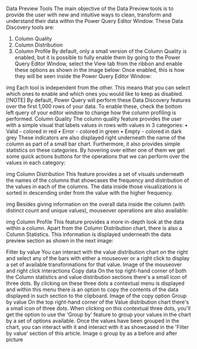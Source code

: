 Data Preview Tools
The main objective of the Data Preview tools is to provide the user with new and intuitive ways to clean, transform and understand their data within the Power Query Editor Window.
These Data Discovery tools are:
1.	Column Quality
2.	Column Distribution
3.	Column Profile
By default, only a small version of the Column Quality is enabled, but it is possible to fully enable them by going to the Power Query Editor Window, select the View tab from the ribbon and enable these options as shown in the image below:
Once enabled, this is how they will be seen inside the Power Query Editor Window:
 
img
Each tool is independent from the other. This means that you can select which ones to enable and which ones you would like to keep as disabled.
[!NOTE] By default, Power Query will perform these Data Discovery features over the first 1,000 rows of your data. To enable these, check the bottom left query of your editor window to change how the column profiling is performed.
Column Quality
The column quality feature provides the user with a simple visual that labels values in rows with values in 3 categories:
•	Valid - colored in red
•	Error - colored in green
•	Empty - colored in dark grey
These indicators are also displayed right underneath the name of the column as part of a small bar chart.
Furthermore, it also provides simple statistics on these categories.
By hovering over either one of them we get some quick actions buttons for the operations that we can perform over the values in each category:
 
img
Column Distribution
This feature provides a set of visuals underneath the names of the columns that showcases the frequency and distribution of the values in each of the columns. The data inside those visualizations is sorted in descending order from the value with the higher frequency.
 
img
Besides giving information on the overall data inside the column (with distinct count and unique values), mouseover operations are also available:
 
img
Column Profile
This feature provides a more in-depth look at the data within a column. Apart from the Column Distribution chart, there is also a Column Statistics. This information is displayed underneath the data preview section as shown in the next image:
 
Filter by value
You can interact with the value distribution chart on the right and select any of the bars with either a mouseover or a right click to display a set of available transformations for that value.
Image of the mouseover and right click interactions
Copy data
On the top right-hand corner of both the Column statistics and value distribution sections there's a small icon of three dots. By clicking on these three dots a contextual menu is displayed and within this menu there is an option to copy the contents of the data displayed in such section to the clipboard.
Image of the copy option
Group by value
On the top right-hand corner of the Value distribution chart there's a small icon of three dots. When clicking on this contextual three dots, you'll get the option to use the 'Group by' feature to group your values in the chart by a set of options available. Once the values have been grouped in the chart, you can interact with it and interact with it as showcased in the 'Filter by value' section of this article.
Image o group by as a before and after picture
